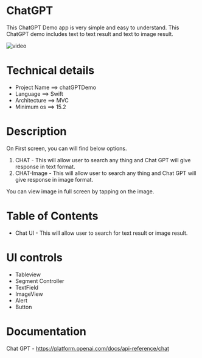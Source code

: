 # ChatGPT
This ChatGPT Demo app is very simple and easy to understand. This ChatGPT demo includes text to text result and text to image result.

![video](/Media/ChatGPT.gif)


# Technical details

- Project Name  ==> chatGPTDemo
- Language      ==> Swift
- Architecture  ==> MVC
- Minimum os    ==> 15.2


# Description

On First screen, you can will find below options.
1. CHAT  - This will allow user to search any thing and Chat GPT will give response in text format.
2. CHAT-Image - This will allow user to search any thing and Chat GPT will give response in image format.

You can view image in full screen by tapping on the image.

# Table of Contents

- Chat UI - This will allow user to search for text result or image result.


# UI controls 

- Tableview
- Segment Controller
- TextField
- ImageView
- Alert
- Button

# Documentation 
Chat GPT - https://platform.openai.com/docs/api-reference/chat

